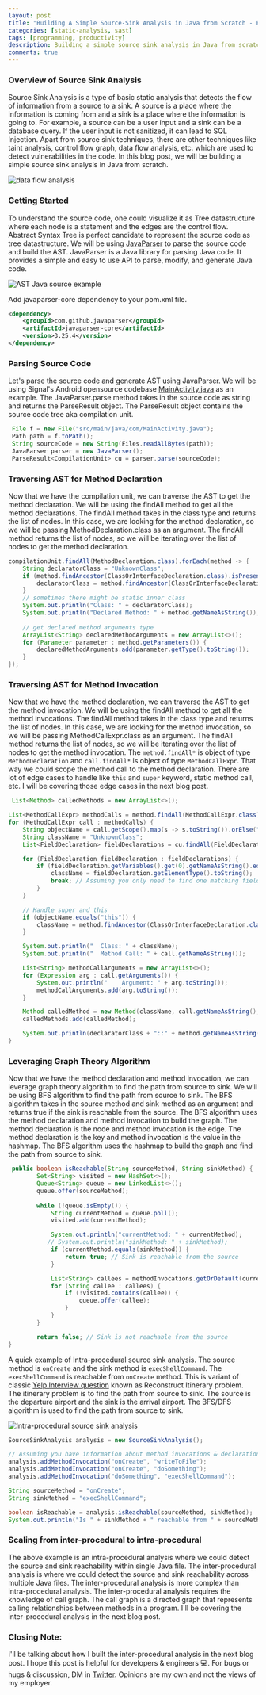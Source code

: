 ```yaml
---
layout: post
title: "Building A Simple Source-Sink Analysis in Java from Scratch - Part 1"
categories: [static-analysis, sast]
tags: [programming, productivity]
description: Building a simple source sink analysis in Java from scratch.
comments: true
---
```



### Overview of Source Sink Analysis

Source Sink Analysis is a type of basic static analysis that detects the flow of information from a source to a sink. A source is a place where the information is coming from and a sink is a place where the information is going to. For example, a source can be a user input and a sink can be a database query. If the user input is not sanitized, it can lead to SQL Injection. Apart from source sink techniques, there are other techniques like taint analysis, control flow graph, data flow analysis, etc. which are used to detect vulnerabilities in the code. In this blog post, we will be building a simple source sink analysis in Java from scratch.

![data flow analysis](/assets/media/attachments/dataflowpath.webp)

### Getting Started

To understand the source code, one could visualize it as Tree datastructure where each node is a statement and the edges are the control flow. Abstract Syntax Tree is perfect candidate to represent the source code as tree datastructure. We will be using [JavaParser](https://javaparser.org/) to parse the source code and build the AST. JavaParser is a Java library for parsing Java code. It provides a simple and easy to use API to parse, modify, and generate Java code. 

![AST Java source example](/assets/media/attachments/ast-example.png)

Add javaparser-core dependency to your pom.xml file.

```xml
<dependency>
    <groupId>com.github.javaparser</groupId>
    <artifactId>javaparser-core</artifactId>
    <version>3.25.4</version>
</dependency>
```

### Parsing Source Code

Let's parse the source code and generate AST using JavaParser. We will be using Signal's Android opensource codebase [MainActivity.java](https://sourcegraph.com/github.com/signalapp/Signal-Android/-/blob/app/src/main/java/org/thoughtcrime/securesms/MainActivity.java) as an example. The JavaParser.parse method takes in the source code as string and returns the ParseResult object. The ParseResult object contains the source code tree aka compilation unit.

```java
 File f = new File("src/main/java/com/MainActivity.java");
 Path path = f.toPath();
 String sourceCode = new String(Files.readAllBytes(path));
 JavaParser parser = new JavaParser();
 ParseResult<CompilationUnit> cu = parser.parse(sourceCode);
```

### Traversing AST for Method Declaration

Now that we have the compilation unit, we can traverse the AST to get the method declaration. We will be using the findAll method to get all the method declarations. The findAll method takes in the class type and returns the list of nodes. In this case, we are looking for the method declaration, so we will be passing MethodDeclaration.class as an argument. The findAll method returns the list of nodes, so we will be iterating over the list of nodes to get the method declaration.

```java
compilationUnit.findAll(MethodDeclaration.class).forEach(method -> {
    String declaratorClass = "UnknownClass";
    if (method.findAncestor(ClassOrInterfaceDeclaration.class).isPresent()) {
        declaratorClass = method.findAncestor(ClassOrInterfaceDeclaration.class).get().getNameAsString();
    }
    // sometimes there might be static inner class
    System.out.println("Class: " + declaratorClass);
    System.out.println("Declared Method: " + method.getNameAsString());
    
    // get declared method arguments type
    ArrayList<String> declaredMethodArguments = new ArrayList<>();
    for (Parameter parameter : method.getParameters()) {
        declaredMethodArguments.add(parameter.getType().toString());
    }
});
```

### Traversing AST for Method Invocation

Now that we have the method declaration, we can traverse the AST to get the method invocation. We will be using the findAll method to get all the method invocations. The findAll method takes in the class type and returns the list of nodes. In this case, we are looking for the method invocation, so we will be passing MethodCallExpr.class as an argument. The findAll method returns the list of nodes, so we will be iterating over the list of nodes to get the method invocation. The `method.findAll*` is object of type `MethodDeclaration` and `call.findAll*` is object of type `MethodCallExpr`. That way we could scope the method call to the method declaration. There are lot of edge cases to handle like `this` and `super` keyword, static method call, etc. I will be covering those edge cases in the next blog post.

```java
 List<Method> calledMethods = new ArrayList<>();

List<MethodCallExpr> methodCalls = method.findAll(MethodCallExpr.class);
for (MethodCallExpr call : methodCalls) {
    String objectName = call.getScope().map(s -> s.toString()).orElse("UnknownClass");
    String className = "UnknownClass";
    List<FieldDeclaration> fieldDeclarations = cu.findAll(FieldDeclaration.class);

    for (FieldDeclaration fieldDeclaration : fieldDeclarations) {
        if (fieldDeclaration.getVariables().get(0).getNameAsString().equals(objectName)) {
            className = fieldDeclaration.getElementType().toString();
            break; // Assuming you only need to find one matching field
        }
    }

    // Handle super and this
    if (objectName.equals("this")) {
        className = method.findAncestor(ClassOrInterfaceDeclaration.class).get().getNameAsString();
    }

    System.out.println("  Class: " + className);
    System.out.println("  Method Call: " + call.getNameAsString());

    List<String> methodCallArguments = new ArrayList<>();
    for (Expression arg : call.getArguments()) {
        System.out.println("    Argument: " + arg.toString());
        methodCallArguments.add(arg.toString());
    }

    Method calledMethod = new Method(className, call.getNameAsString(), methodCallArguments);
    calledMethods.add(calledMethod);

    System.out.println(declaratorClass + "::" + method.getNameAsString() + " -> " + className + "::" + call.getNameAsString());
}
```

### Leveraging Graph Theory Algorithm

Now that we have the method declaration and method invocation, we can leverage graph theory algorithm to find the path from source to sink. We will be using BFS algorithm to find the path from source to sink. The BFS algorithm takes in the source method and sink method as an argument and returns true if the sink is reachable from the source. The BFS algorithm uses the method declaration and method invocation to build the graph. The method declaration is the node and method invocation is the edge. The method declaration is the key and method invocation is the value in the hashmap. The BFS algorithm uses the hashmap to build the graph and find the path from source to sink.

```java
 public boolean isReachable(String sourceMethod, String sinkMethod) {
        Set<String> visited = new HashSet<>();
        Queue<String> queue = new LinkedList<>();
        queue.offer(sourceMethod);
  
        while (!queue.isEmpty()) {
            String currentMethod = queue.poll();
            visited.add(currentMethod);

            System.out.println("currentMethod: " + currentMethod);
           // System.out.println("sinkMethod: " + sinkMethod);
            if (currentMethod.equals(sinkMethod)) {
                return true; // Sink is reachable from the source
            }

            List<String> callees = methodInvocations.getOrDefault(currentMethod, Collections.emptyList());
            for (String callee : callees) {
                if (!visited.contains(callee)) {
                    queue.offer(callee);
                }
            }
        }

        return false; // Sink is not reachable from the source
}

```

A quick example of Intra-procedural source sink analysis. The source method is `onCreate` and the sink method is `execShellCommand`. The `execShellCommand` is reachable from `onCreate` method. This is variant of classic [Yelp Interview question](https://leetcode.com/problems/reconstruct-itinerary/) known as Reconstruct Itinerary problem. The itinerary problem is to find the path from source to sink. The source is the departure airport and the sink is the arrival airport. The BFS/DFS algorithm is used to find the path from source to sink.

![Intra-procedural source sink analysis](/assets/media/graph.png)

```java
SourceSinkAnalysis analysis = new SourceSinkAnalysis();

// Assuming you have information about method invocations & declarations from JavaParser
analysis.addMethodInvocation("onCreate", "writeToFile");
analysis.addMethodInvocation("onCreate", "doSomething");
analysis.addMethodInvocation("doSomething", "execShellCommand");

String sourceMethod = "onCreate";
String sinkMethod = "execShellCommand";

boolean isReachable = analysis.isReachable(sourceMethod, sinkMethod);
System.out.println("Is " + sinkMethod + " reachable from " + sourceMethod + "? " + isReachable);
```

### Scaling from inter-procedural to intra-procedural

The above example is an intra-procedural analysis where we could detect the source and sink reachability within single Java file. The inter-procedural analysis is where we could detect the source and sink reachability across multiple Java files. The inter-procedural analysis is more complex than intra-procedural analysis. The inter-procedural analysis requires the knowledge of call graph. The call graph is a directed graph that represents calling relationships between methods in a program. I'll be covering the inter-procedural analysis in the next blog post.

### Closing Note:

I'll be talking about how I built the inter-procedural analysis in the next blog post. I hope this post is helpful for developers & engineers 💻. For bugs or hugs & discussion, DM in [Twitter](https://twitter.com/sshivasurya). Opinions are my own and not the views of my employer.
